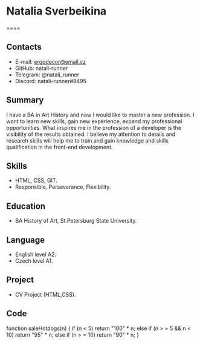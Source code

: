# **Natalia Sverbeikina**
====
## **Contacts**
- E-mail: ergodecor@email.cz
- GitHub: natali-runner
- Telegram: @natali_runner
- Discord: natali-runner#8495
## **Summary**
I have a BA in Art History and now I would like to master a new profession. I want to learn new skills, gain new experience, expand my professional opportunities. What inspires me in the profession of a developer is the visibility of the results obtained. I believe my attention to details and research skills will help me to train and gain knowledge and skills qualification in the front-end development.
## **Skills**
- HTML, CSS, GIT.
- Responsible, Perseverance, Flexibility.
## **Education**
- BA History of Art, St.Petersburg State University.
## **Language**
- English level A2.
- Czech level A1.
## **Project**
- CV Project (HTML,CSS).
## **Code**
function saleHotdogs(n) {
  if (n &lt; 5) return "100" * n;
  else if (n &gt; = 5 &amp;&amp; n &lt; 10) return "95" * n;
  else if (n &gt; = 10) return "90" * n;
}


